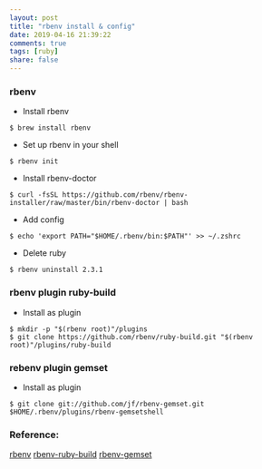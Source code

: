 ```yaml
---
layout: post
title: "rbenv install & config"
date: 2019-04-16 21:39:22
comments: true
tags: [ruby]
share: false
---
```

### rbenv
* Install rbenv
```shell
$ brew install rbenv
```
* Set up rbenv in your shell
```shell
$ rbenv init
```
* Install rbenv-doctor
```shell
$ curl -fsSL https://github.com/rbenv/rbenv-installer/raw/master/bin/rbenv-doctor | bash
```
* Add config
```shell
$ echo 'export PATH="$HOME/.rbenv/bin:$PATH"' >> ~/.zshrc
```
* Delete ruby
```shell
$ rbenv uninstall 2.3.1
```

### rbenv plugin ruby-build

* Install as plugin
```shell
$ mkdir -p "$(rbenv root)"/plugins
$ git clone https://github.com/rbenv/ruby-build.git "$(rbenv root)"/plugins/ruby-build
```

### rebenv plugin gemset
* Install as plugin
```shell
$ git clone git://github.com/jf/rbenv-gemset.git $HOME/.rbenv/plugins/rbenv-gemsetshell
```

### Reference:
[rbenv](https://github.com/rbenv/rbenv)
[rbenv-ruby-build](https://github.com/rbenv/ruby-build)
[rbenv-gemset](https://github.com/jf/rbenv-gemset)
